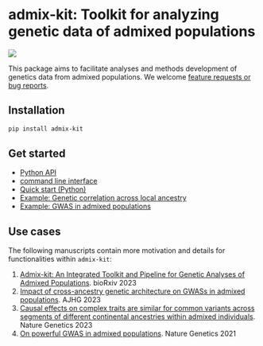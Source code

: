 # admix-kit: Toolkit for analyzing genetic data of admixed populations
![](https://github.com/KangchengHou/admix-tools/actions/workflows/workflow.yml/badge.svg)

This package aims to facilitate analyses and methods development of genetics data from admixed populations. We welcome [feature requests or bug reports](https://github.com/KangchengHou/admix-kit/issues).


## Installation
```bash
pip install admix-kit
```

## Get started
- [Python API](https://kangchenghou.github.io/admix-kit/api.html)
- [command line interface](https://kangchenghou.github.io/admix-kit/cli/index.html)
- [Quick start (Python)](https://kangchenghou.github.io/admix-kit/notebooks/quickstart.html)
- [Example: Genetic correlation across local ancestry](https://kangchenghou.github.io/admix-kit/cli/genet-cor.html)
- [Example: GWAS in admixed populations](https://kangchenghou.github.io/admix-kit/cli/assoc-test.html)

## Use cases
The following manuscripts contain more motivation and details for functionalities within `admix-kit`:

1. [Admix-kit: An Integrated Toolkit and Pipeline for Genetic Analyses of Admixed Populations](https://www.biorxiv.org/content/10.1101/2023.09.30.560263v1). bioRxiv 2023
2. [Impact of cross-ancestry genetic architecture on GWASs in admixed populations](https://www.sciencedirect.com/science/article/pii/S0002929723001581). AJHG 2023
3. [Causal effects on complex traits are similar for common variants across segments of different continental ancestries within admixed individuals](https://www.nature.com/articles/s41588-023-01338-6). Nature Genetics  2023
4. [On powerful GWAS in admixed populations](https://www.nature.com/articles/s41588-021-00953-5). Nature Genetics 2021


<!-- type `PATH=$PATH:~/.local/bin`).  -->

<!-- > To specify a version of admix-kit, use `git clone https://github.com/KangchengHou/admix-kit --branch v0.1`, or replace `v0.1` to other versions listed in https://github.com/KangchengHou/admix-kit/releases. -->